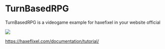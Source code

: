 # TurnBasedRPG

TurnBasedRPG is a videogame example for haxefixel in your website official


[![](https://raw.github.com/HaxeFlixel/haxeflixel.com/master/src/files/images/flixel-logos/HaxeFlixel.png)](http://haxeflixel.com/)

https://haxeflixel.com/documentation/tutorial/
